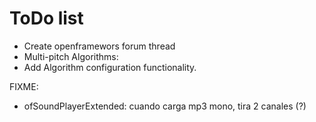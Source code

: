 # ToDo list
- Create openframewors forum thread
- Multi-pitch Algorithms:
- Add Algorithm configuration functionality.

FIXME:
- ofSoundPlayerExtended: cuando carga mp3 mono, tira 2 canales (?)



    




